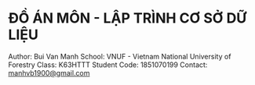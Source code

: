 # ĐỒ ÁN MÔN - LẬP TRÌNH CƠ SỞ DỮ LIỆU
Author: Bui Van Manh
School: VNUF - Vietnam National University of Forestry
Class: K63HTTT
Student Code: 1851070199
Contact: manhvb1900@gmail.com
